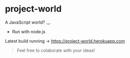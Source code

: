 # project-world
A JavaScript world? ._.

* Run with node.js

Latest build running -> https://project-world.herokuapp.com

> Feel free to colaborate with your ideas!
